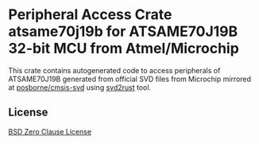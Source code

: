 # Peripheral Access Crate atsame70j19b for ATSAME70J19B 32-bit MCU from Atmel/Microchip

This crate contains autogenerated code to access peripherals of ATSAME70J19B generated from official SVD files from Microchip mirrored at [posborne/cmsis-svd](https://github.com/posborne/cmsis-svd) using [svd2rust](https://github.com/rust-embedded/svd2rust/) tool.

## License

[BSD Zero Clause License](https://choosealicense.com/licenses/0bsd/)

